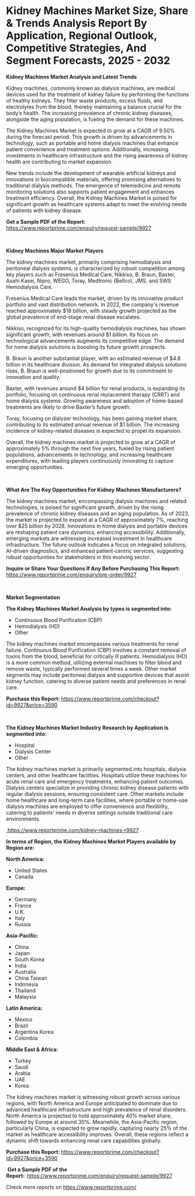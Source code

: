 <p><h1>Kidney Machines Market Size, Share & Trends Analysis Report By Application, Regional Outlook, Competitive Strategies, And Segment Forecasts, 2025 - 2032</h1></p><p><strong>Kidney Machines Market Analysis and Latest Trends</strong></p>
<p><p>Kidney machines, commonly known as dialysis machines, are medical devices used for the treatment of kidney failure by performing the functions of healthy kidneys. They filter waste products, excess fluids, and electrolytes from the blood, thereby maintaining a balance crucial for the body’s health. The increasing prevalence of chronic kidney diseases, alongside the aging population, is fueling the demand for these machines.</p><p>The Kidney Machines Market is expected to grow at a CAGR of 9.50% during the forecast period. This growth is driven by advancements in technology, such as portable and home dialysis machines that enhance patient convenience and treatment options. Additionally, increasing investments in healthcare infrastructure and the rising awareness of kidney health are contributing to market expansion. </p><p>New trends include the development of wearable artificial kidneys and innovations in biocompatible materials, offering promising alternatives to traditional dialysis methods. The emergence of telemedicine and remote monitoring solutions also supports patient engagement and enhances treatment efficiency. Overall, the Kidney Machines Market is poised for significant growth as healthcare systems adapt to meet the evolving needs of patients with kidney disease.</p></p>
<p><strong>Get a Sample PDF of the Report:&nbsp;</strong> <a href="https://www.reportprime.com/enquiry/request-sample/9927?utm_campaign=2949&utm_medium=2&utm_source=Github&utm_content=ia&utm_term=20032025&utm_id=kidney-machines">https://www.reportprime.com/enquiry/request-sample/9927</a></p>
<p>&nbsp;</p>
<p><strong>Kidney Machines Major Market Players</strong></p>
<p><p>The kidney machines market, primarily comprising hemodialysis and peritoneal dialysis systems, is characterized by robust competition among key players such as Fresenius Medical Care, Nikkiso, B. Braun, Baxter, Asahi Kasei, Nipro, WEGO, Toray, Medtronic (Bellco), JMS, and SWS Hemodialysis Care.</p><p>Fresenius Medical Care leads the market, driven by its innovative product portfolio and vast distribution network. In 2022, the company's revenue reached approximately $18 billion, with steady growth projected as the global prevalence of end-stage renal disease escalates.</p><p>Nikkiso, recognized for its high-quality hemodialysis machines, has shown significant growth, with revenues around $1 billion. Its focus on technological advancements augments its competitive edge. The demand for home dialysis solutions is boosting its future growth prospects.</p><p>B. Braun is another substantial player, with an estimated revenue of $4.8 billion in its healthcare division. As demand for integrated dialysis solutions rises, B. Braun is well-positioned for growth due to its commitment to innovation and quality.</p><p>Baxter, with revenues around $4 billion for renal products, is expanding its portfolio, focusing on continuous renal replacement therapy (CRRT) and home dialysis systems. Growing awareness and adoption of home-based treatments are likely to drive Baxter’s future growth.</p><p>Toray, focusing on dialyzer technology, has been gaining market share, contributing to its estimated annual revenue of $1 billion. The increasing incidence of kidney-related diseases is expected to propel its expansion.</p><p>Overall, the kidney machines market is projected to grow at a CAGR of approximately 5% through the next five years, fueled by rising patient populations, advancements in technology, and increasing healthcare expenditures, with leading players continuously innovating to capture emerging opportunities.</p></p>
<p>&nbsp;</p>
<p><strong>What Are The Key Opportunities For Kidney Machines Manufacturers?</strong></p>
<p><p>The kidney machines market, encompassing dialysis machines and related technologies, is poised for significant growth, driven by the rising prevalence of chronic kidney diseases and an aging population. As of 2023, the market is projected to expand at a CAGR of approximately 7%, reaching over $25 billion by 2028. Innovations in home dialysis and portable devices are reshaping patient care dynamics, enhancing accessibility. Additionally, emerging markets are witnessing increased investment in healthcare infrastructure. The future outlook indicates a focus on integrated solutions, AI-driven diagnostics, and enhanced patient-centric services, suggesting robust opportunities for stakeholders in this evolving sector.</p></p>
<p><strong>Inquire or Share Your Questions If Any Before Purchasing This Report:</strong> <a href="https://www.reportprime.com/enquiry/pre-order/9927?utm_campaign=2949&utm_medium=2&utm_source=Github&utm_content=ia&utm_term=20032025&utm_id=kidney-machines">https://www.reportprime.com/enquiry/pre-order/9927</a></p>
<p>&nbsp;</p>
<p><strong>Market Segmentation</strong></p>
<p><strong>The Kidney Machines Market Analysis by types is segmented into:</strong></p>
<p><ul><li>Continuous Blood Purification (CBP)</li><li>Hemodialysis (HD)</li><li>Other</li></ul></p>
<p><p>The kidney machines market encompasses various treatments for renal failure. Continuous Blood Purification (CBP) involves a constant removal of toxins from the blood, beneficial for critically ill patients. Hemodialysis (HD) is a more common method, utilizing external machines to filter blood and remove waste, typically performed several times a week. Other market segments may include peritoneal dialysis and supportive devices that assist kidney function, catering to diverse patient needs and preferences in renal care.</p></p>
<p><strong>Purchase this Report:&nbsp;</strong><a href="https://www.reportprime.com/checkout?id=9927&price=3590&utm_campaign=2949&utm_medium=2&utm_source=Github&utm_content=ia&utm_term=20032025&utm_id=kidney-machines">https://www.reportprime.com/checkout?id=9927&price=3590</a></p>
<p>&nbsp;</p>
<p><strong>The Kidney Machines Market Industry Research by Application is segmented into:</strong></p>
<p><ul><li>Hospital</li><li>Dialysis Center</li><li>Other</li></ul></p>
<p><p>The kidney machines market is primarily segmented into hospitals, dialysis centers, and other healthcare facilities. Hospitals utilize these machines for acute renal care and emergency treatments, enhancing patient outcomes. Dialysis centers specialize in providing chronic kidney disease patients with regular dialysis sessions, ensuring consistent care. Other markets include home healthcare and long-term care facilities, where portable or home-use dialysis machines are employed to offer convenience and flexibility, catering to patients' needs in diverse settings outside traditional care environments.</p></p>
<p><a href="https://www.reportprime.com/kidney-machines-r9927?utm_campaign=2949&utm_medium=2&utm_source=Github&utm_content=ia&utm_term=20032025&utm_id=kidney-machines">&nbsp;https://www.reportprime.com/kidney-machines-r9927</a></p>
<p><strong>In terms of Region, the Kidney Machines Market Players available by Region are:</strong></p>
<p>
    <p> <strong> North America: </strong>
        <ul>
            <li>United States</li>
            <li>Canada</li>
        </ul>
        </p> 
    <p> <strong> Europe: </strong>
        <ul>
            <li>Germany</li>
            <li>France</li>
            <li>U.K.</li>
            <li>Italy</li>
            <li>Russia</li>
        </ul>
        </p> 
    <p> <strong> Asia-Pacific: </strong>
        <ul>
            <li>China</li>
            <li>Japan</li>
            <li>South Korea</li>
            <li>India</li>
            <li>Australia</li>
            <li>China Taiwan</li>
            <li>Indonesia</li>
            <li>Thailand</li>
            <li>Malaysia</li>
        </ul>
        </p> 
    <p> <strong> Latin America: </strong>
        <ul>
            <li>Mexico</li>
            <li>Brazil</li>
            <li>Argentina Korea</li>
            <li>Colombia</li>
        </ul>
        </p> 
    <p> <strong> Middle East & Africa: </strong>
        <ul>
            <li>Turkey</li>
            <li>Saudi</li>
            <li>Arabia</li>
            <li>UAE</li>
            <li>Korea</li>
        </ul>
    </p>
    </p>
<p><p>The kidney machines market is witnessing robust growth across various regions, with North America and Europe anticipated to dominate due to advanced healthcare infrastructure and high prevalence of renal disorders. North America is projected to hold approximately 40% market share, followed by Europe at around 30%. Meanwhile, the Asia-Pacific region, particularly China, is expected to grow rapidly, capturing nearly 25% of the market as healthcare accessibility improves. Overall, these regions reflect a dynamic shift towards enhancing renal care capabilities globally.</p></p>
<p><strong>Purchase this Report: </strong><a href="https://www.reportprime.com/checkout?id=9927&price=3590&utm_campaign=2949&utm_medium=2&utm_source=Github&utm_content=ia&utm_term=20032025&utm_id=kidney-machines">https://www.reportprime.com/checkout?id=9927&price=3590</a></p>
<p>&nbsp;<strong>Get a Sample PDF of the Report:&nbsp;&nbsp;</strong><a href="https://www.reportprime.com/enquiry/request-sample/9927?utm_campaign=2949&utm_medium=2&utm_source=Github&utm_content=ia&utm_term=20032025&utm_id=kidney-machines">https://www.reportprime.com/enquiry/request-sample/9927</a></p>
<p><strong></strong></p>
<p>Check more reports on <a href="https://www.reportprime.com/?utm_campaign=2949&utm_medium=2&utm_source=Github&utm_content=ia&utm_term=20032025&utm_id=kidney-machines">https://www.reportprime.com/</a></p>